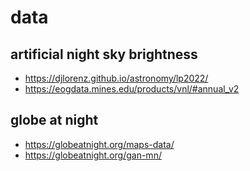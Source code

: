 # data

## artificial night sky brightness

- https://djlorenz.github.io/astronomy/lp2022/
- https://eogdata.mines.edu/products/vnl/#annual_v2

## globe at night

- https://globeatnight.org/maps-data/
- https://globeatnight.org/gan-mn/
